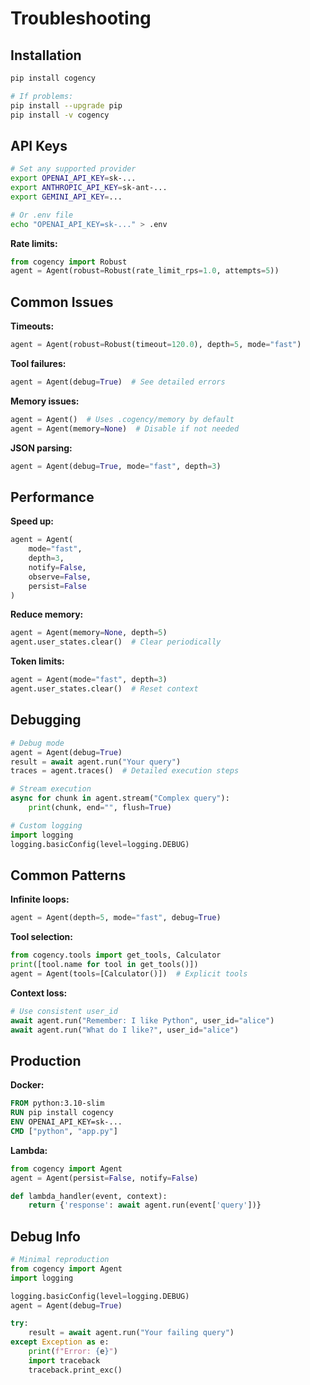 # Troubleshooting

## Installation

```bash
pip install cogency

# If problems:
pip install --upgrade pip
pip install -v cogency
```

## API Keys

```bash
# Set any supported provider
export OPENAI_API_KEY=sk-...
export ANTHROPIC_API_KEY=sk-ant-...
export GEMINI_API_KEY=...

# Or .env file
echo "OPENAI_API_KEY=sk-..." > .env
```

**Rate limits:**
```python
from cogency import Robust
agent = Agent(robust=Robust(rate_limit_rps=1.0, attempts=5))
```

## Common Issues

**Timeouts:**
```python
agent = Agent(robust=Robust(timeout=120.0), depth=5, mode="fast")
```

**Tool failures:**
```python
agent = Agent(debug=True)  # See detailed errors
```

**Memory issues:**
```python
agent = Agent()  # Uses .cogency/memory by default
agent = Agent(memory=None)  # Disable if not needed
```

**JSON parsing:**
```python
agent = Agent(debug=True, mode="fast", depth=3)
```

## Performance

**Speed up:**
```python
agent = Agent(
    mode="fast",
    depth=3,
    notify=False,
    observe=False,
    persist=False
)
```

**Reduce memory:**
```python
agent = Agent(memory=None, depth=5)
agent.user_states.clear()  # Clear periodically
```

**Token limits:**
```python
agent = Agent(mode="fast", depth=3)
agent.user_states.clear()  # Reset context
```

## Debugging

```python
# Debug mode
agent = Agent(debug=True)
result = await agent.run("Your query")
traces = agent.traces()  # Detailed execution steps

# Stream execution
async for chunk in agent.stream("Complex query"):
    print(chunk, end="", flush=True)

# Custom logging
import logging
logging.basicConfig(level=logging.DEBUG)
```

## Common Patterns

**Infinite loops:**
```python
agent = Agent(depth=5, mode="fast", debug=True)
```

**Tool selection:**
```python
from cogency.tools import get_tools, Calculator
print([tool.name for tool in get_tools()])
agent = Agent(tools=[Calculator()])  # Explicit tools
```

**Context loss:**
```python
# Use consistent user_id
await agent.run("Remember: I like Python", user_id="alice")
await agent.run("What do I like?", user_id="alice")
```

## Production

**Docker:**
```dockerfile
FROM python:3.10-slim
RUN pip install cogency
ENV OPENAI_API_KEY=sk-...
CMD ["python", "app.py"]
```

**Lambda:**
```python
from cogency import Agent
agent = Agent(persist=False, notify=False)

def lambda_handler(event, context):
    return {'response': await agent.run(event['query'])}
```

## Debug Info

```python
# Minimal reproduction
from cogency import Agent
import logging

logging.basicConfig(level=logging.DEBUG)
agent = Agent(debug=True)

try:
    result = await agent.run("Your failing query")
except Exception as e:
    print(f"Error: {e}")
    import traceback
    traceback.print_exc()
```